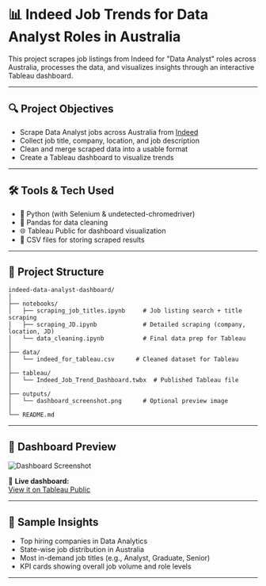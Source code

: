 # 📊 Indeed Job Trends for Data Analyst Roles in Australia

This project scrapes job listings from Indeed for "Data Analyst" roles across Australia, processes the data, and visualizes insights through an interactive Tableau dashboard.

---

## 🔍 Project Objectives

- Scrape Data Analyst jobs across Australia from [Indeed](https://au.indeed.com/)
- Collect job title, company, location, and job description
- Clean and merge scraped data into a usable format
- Create a Tableau dashboard to visualize trends

---

## 🛠 Tools & Tech Used

- 🐍 Python (with Selenium & undetected-chromedriver)
- 📄 Pandas for data cleaning
- 🌐 Tableau Public for dashboard visualization
- 💾 CSV files for storing scraped results

---

## 📁 Project Structure
```
indeed-data-analyst-dashboard/
│
├── notebooks/
│   ├── scraping_job_titles.ipynb     # Job listing search + title scraping
│   ├── scraping_JD.ipynb             # Detailed scraping (company, location, JD)
│   └── data_cleaning.ipynb           # Final data prep for Tableau
│
├── data/
│   └── indeed_for_tableau.csv      # Cleaned dataset for Tableau
│
├── tableau/
│   └── Indeed_Job_Trend_Dashboard.twbx  # Published Tableau file
│
├── outputs/
│   └── dashboard_screenshot.png      # Optional preview image
│
└── README.md
```
---

## 📸 Dashboard Preview

> 
![Dashboard Screenshot](https://github.com/user-attachments/assets/bcc7971c-9905-4101-8fa1-9c3ae04b2740)

📍 **Live dashboard:**  
[View it on Tableau Public](https://public.tableau.com/views/Indeed_17433338137300/Dashboard1?:language=en-GB&:sid=&:redirect=auth&:display_count=n&:origin=viz_share_link)

---

## 📌 Sample Insights

- Top hiring companies in Data Analytics
- State-wise job distribution in Australia
- Most in-demand job titles (e.g., Analyst, Graduate, Senior)
- KPI cards showing overall job volume and role levels

---

